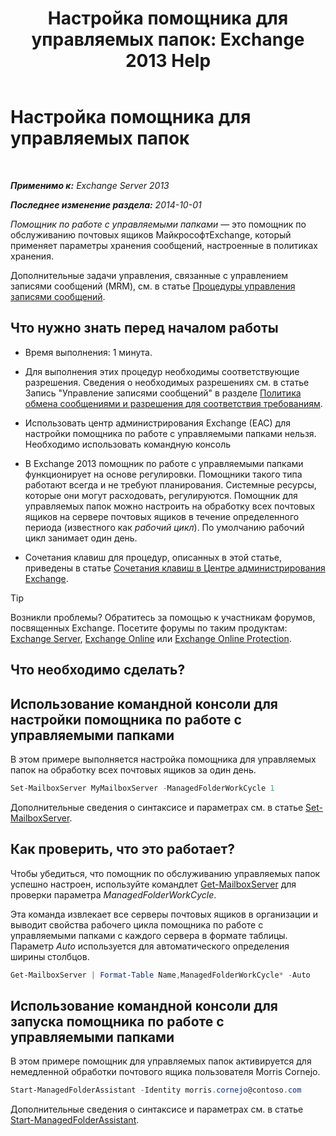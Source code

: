 ﻿---
title: 'Настройка помощника для управляемых папок: Exchange 2013 Help'
TOCTitle: Настройка помощника для управляемых папок
ms:assetid: 9fcfb9b6-bd24-4218-a163-bc599cd5476a
ms:mtpsurl: https://technet.microsoft.com/ru-ru/library/Bb123958(v=EXCHG.150)
ms:contentKeyID: 50488748
ms.date: 05/22/2018
mtps_version: v=EXCHG.150
ms.translationtype: MT
---

# Настройка помощника для управляемых папок

 

_**Применимо к:** Exchange Server 2013_

_**Последнее изменение раздела:** 2014-10-01_

*Помощник по работе с управляемыми папками* — это помощник по обслуживанию почтовых ящиков МайкрософтExchange, который применяет параметры хранения сообщений, настроенные в политиках хранения.

Дополнительные задачи управления, связанные с управлением записями сообщений (MRM), см. в статье [Процедуры управления записями сообщений](messaging-records-management-procedures-exchange-2013-help.md).

## Что нужно знать перед началом работы

  - Время выполнения: 1 минута.

  - Для выполнения этих процедур необходимы соответствующие разрешения. Сведения о необходимых разрешениях см. в статье Запись "Управление записями сообщений" в разделе [Политика обмена сообщениями и разрешения для соответствия требованиям](messaging-policy-and-compliance-permissions-exchange-2013-help.md).

  - Использовать центр администрирования Exchange (EAC) для настройки помощника по работе с управляемыми папками нельзя. Необходимо использовать командную консоль

  - В Exchange 2013 помощник по работе с управляемыми папками функционирует на основе регулировки. Помощники такого типа работают всегда и не требуют планирования. Системные ресурсы, которые они могут расходовать, регулируются. Помощник для управляемых папок можно настроить на обработку всех почтовых ящиков на сервере почтовых ящиков в течение определенного периода (известного как *рабочий цикл*). По умолчанию рабочий цикл занимает один день.

  - Сочетания клавиш для процедур, описанных в этой статье, приведены в статье [Сочетания клавиш в Центре администрирования Exchange](keyboard-shortcuts-in-the-exchange-admin-center-exchange-online-protection-help.md).

> [!TIP]  
> Возникли проблемы? Обратитесь за помощью к участникам форумов, посвященных Exchange. Посетите форумы по таким продуктам: <a href="https://go.microsoft.com/fwlink/p/?linkid=60612">Exchange Server</a>, <a href="https://go.microsoft.com/fwlink/p/?linkid=267542">Exchange Online</a> или <a href="https://go.microsoft.com/fwlink/p/?linkid=285351">Exchange Online Protection</a>.


## Что необходимо сделать?

## Использование командной консоли для настройки помощника по работе с управляемыми папками

В этом примере выполняется настройка помощника для управляемых папок на обработку всех почтовых ящиков за один день.

```powershell
Set-MailboxServer MyMailboxServer -ManagedFolderWorkCycle 1
```

Дополнительные сведения о синтаксисе и параметрах см. в статье [Set-MailboxServer](https://technet.microsoft.com/ru-ru/library/aa998651\(v=exchg.150\)).

## Как проверить, что это работает?

Чтобы убедиться, что помощник по обслуживанию управляемых папок успешно настроен, используйте командлет [Get-MailboxServer](https://technet.microsoft.com/ru-ru/library/bb123539\(v=exchg.150\)) для проверки параметра *ManagedFolderWorkCycle*.

Эта команда извлекает все серверы почтовых ящиков в организации и выводит свойства рабочего цикла помощника по работе с управляемыми папками с каждого сервера в формате таблицы. Параметр *Auto* используется для автоматического определения ширины столбцов.

```powershell
Get-MailboxServer | Format-Table Name,ManagedFolderWorkCycle* -Auto
```

## Использование командной консоли для запуска помощника по работе с управляемыми папками

В этом примере помощник для управляемых папок активируется для немедленной обработки почтового ящика пользователя Morris Cornejo.

```powershell
Start-ManagedFolderAssistant -Identity morris.cornejo@contoso.com
```

Дополнительные сведения о синтаксисе и параметрах см. в статье [Start-ManagedFolderAssistant](https://technet.microsoft.com/ru-ru/library/aa998864\(v=exchg.150\)).

